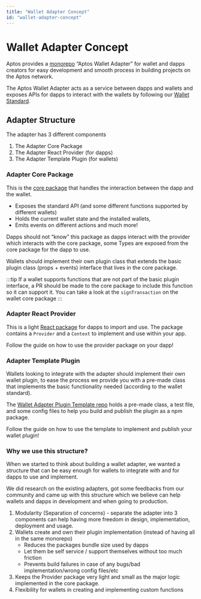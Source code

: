 ```yaml
---
title: "Wallet Adapter Concept"
id: "wallet-adapter-concept"
---
```


# Wallet Adapter Concept

Aptos provides a [monorepo](https://github.com/aptos-labs/aptos-wallet-adapter) “Aptos Wallet Adapter” for wallet and dapps creators for easy development and smooth process in building projects on the Aptos network.

The Aptos Wallet Adapter acts as a service between dapps and wallets and exposes APIs for dapps to interact with the wallets by following our [Wallet Standard](../guides/wallet-standard).

## Adapter Structure

The adapter has 3 different components

1. The Adapter Core Package
2. The Adapter React Provider (for dapps)
3. The Adapter Template Plugin (for wallets)

### Adapter Core Package

This is the [core package](https://github.com/aptos-labs/aptos-wallet-adapter/tree/main/packages/wallet-adapter-core) that handles the interaction between the dapp and the wallet.

- Exposes the standard API (and some different functions supported by different wallets)
- Holds the current wallet state and the installed wallets,
- Emits events on different actions and much more!

Dapps should not “know” this package as dapps interact with the provider which interacts with the core package, some Types are exposed from the core package for the dapp to use.

Wallets should implement their own plugin class that extends the basic plugin class (props + events) interface that lives in the core package.

:::tip
If a wallet supports functions that are not part of the basic plugin interface, a PR should be made to the core package to include this function so it can support it. You can take a look at the `signTransaction` on the wallet core package
:::

### Adapter React Provider

This is a light [React package](https://github.com/aptos-labs/aptos-wallet-adapter/tree/main/packages/wallet-adapter-react) for dapps to import and use. The package contains a `Provider` and a `Context` to implement and use within your app.

Follow the guide on how to use the provider package on your dapp!

### Adapter Template Plugin

Wallets looking to integrate with the adapter should implement their own wallet plugin, to ease the process we provide you with a pre-made class that implements the basic functionality needed (according to the wallet standard).

The [Wallet Adapter Plugin Template repo](https://github.com/aptos-labs/wallet-adapter-plugin-template) holds a pre-made class, a test file, and some config files to help you build and publish the plugin as a npm package.

Follow the guide on how to use the template to implement and publish your wallet plugin!

### Why we use this structure?

When we started to think about building a wallet adapter, we wanted a structure that can be easy enough for wallets to integrate with and for dapps to use and implement.

We did research on the existing adapters, got some feedbacks from our community and came up with this structure which we believe can help wallets and dapps in development and when going to production.

1. Modularity (Separation of concerns) - separate the adapter into 3 components can help having more freedom in design, implementation, deployment and usage.
2. Wallets create and own their plugin implementation (instead of having all in the same monorepo)
   - Reduces the packages bundle size used by dapps
   - Let them be self service / support themselves without too much friction
   - Prevents build failures in case of any bugs/bad implementation/wrong config files/etc
3. Keeps the Provider package very light and small as the major logic implemented in the core package.
4. Flexibility for wallets in creating and implementing custom functions

<center>
<ThemedImage
alt="Wallet Adapter Concept"
sources={{
    light: useBaseUrl('/img/docs/10-adapter-chart-light.svg'),
    dark: useBaseUrl('/img/docs/10-adapter-chart-dark.svg'),
  }}
/>
</center>
